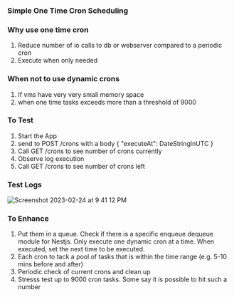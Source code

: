 ### Simple One Time Cron Scheduling

### Why use one time cron

1. Reduce number of io calls to db or webserver compared to a periodic cron
2. Execute when only needed

### When not to use dynamic crons

1. If vms have very very small memory space
2. when one time tasks exceeds more than a threshold of 9000

### To Test

1. Start the App
2. send to POST /crons with a body { "executeAt": DateStringInUTC }
4. Call GET /crons to see number of crons currently
3. Observe log execution
4. Call GET /crons to see number of crons left

### Test Logs

![Screenshot 2023-02-24 at 9 41 12 PM](https://user-images.githubusercontent.com/23375702/221194781-5252e29c-ba00-4135-ab0f-ab70b1745372.png)

### To Enhance
1. Put them in a queue. Check if there is a specific enqueue dequeue module for Nestjs. Only execute one dynamic cron at a time. When executed, set the next time to be executed.
2. Each cron to tack a pool of tasks that is within the time range (e.g. 5-10 mins before and after)
3. Periodic check of current crons and clean up
4. Stresss test up to 9000 cron tasks. Some say it is possible to hit such a number

